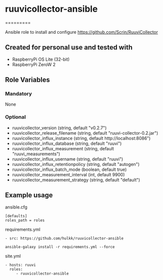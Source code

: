 # ruuvicollector-ansible
=========

Ansible role to install and configure https://github.com/Scrin/RuuviCollector

## Created for personal use and tested with 

* RaspberryPi OS Lite (32-bit)
* RaspberryPi ZeroW 2

## Role Variables

### Mandatory

None

### Optional

* ruuvicollector_version (string, default "v0.2.7")
* ruuvicollector_release_filename (string, default "ruuvi-collector-0.2.jar")
* ruuvicollector_influx_instance (string, default http://localhost:8086")
* ruuvicollector_influx_database (string, default "ruuvi")
* ruuvicollector_influx_measurement (string, default "ruuvi_measurements")
* ruuvicollector_influx_username (string, default "ruuvi")
* ruuvicollector_influx_retentionpolicy (string, default "autogen")
* ruuvicollector_influx_batch_mode (boolean, default true)
* ruuvicollector_measurement_interval (int, default 9900)
* ruuvicollector_measurement_strategy (string, default "default")

## Example usage

ansible.cfg
```
[defaults]
roles_path = roles
```

requirements.yml
```
- src: https://github.com/hulkk/ruuvicollector-ansible
```

`ansible-galaxy install -r requirements.yml --force`

site.yml
```
- hosts: ruuvi
  roles:
     - ruuvicollector-ansible
```

